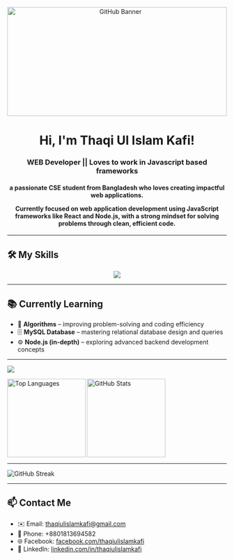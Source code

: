 <p align="center">
  <img src="https://i.postimg.cc/V61NTTrM/git-banner.png" alt="GitHub Banner" width="100%" height="250" />
</p>


<h1 align="center"><b>Hi, I'm Thaqi Ul Islam Kafi!</b>
</h1>
<h3 align="center"><b>WEB Developer || Loves to work in Javascript based frameworks</b></h3>
<h4 align="center">a passionate CSE student from Bangladesh who loves creating impactful web applications.  

 Currently focused on **web application development** using JavaScript frameworks like **React** and **Node.js**, with a strong mindset for solving problems through clean, efficient code. </h4>

---

<h2 >🛠️ My Skills</h2>

<p align="center">
  <img src="https://skillicons.dev/icons?i=html,css,tailwind,js,react,nodejs,mongodb,cpp,java" />
</p>

---

## 📚 Currently Learning

- 🧮 **Algorithms** – improving problem-solving and coding efficiency  
- 🗄️ **MySQL Database** – mastering relational database design and queries  
- ⚙️ **Node.js (in-depth)** – exploring advanced backend development concepts  

---
![](https://komarev.com/ghpvc/?username=thaqiulislamkafi&color=blue)

<img align="left" src="https://github-readme-stats.vercel.app/api/top-langs?username=thaqiulislamkafi&show_icons=true&locale=en&layout=compact" alt="Top Languages" height="180px" />
<img src="https://github-readme-stats.vercel.app/api?username=thaqiulislamkafi&show_icons=true&theme=radical&hide_title=false&count_private=true&cache_seconds=1800" alt="GitHub Stats" height="180px" />

---
![GitHub Streak](https://streak-stats.demolab.com?user=thaqiulislamkafi&theme=radical&hide_border=false)

---
## 📫 Contact Me

- ✉️ Email: [thaqiulislamkafi@gmail.com](mailto:thaqiulislamkafi@gmail.com)  
- 📱 Phone: +8801813694582  
- 🌐 Facebook: [facebook.com/thaqiulislamkafi](https://facebook.com/thaqiulislamkafi)  
- 💼 LinkedIn: [linkedin.com/in/thaqiulislamkafi](https://linkedin.com/in/thaqiulislamkafi)
